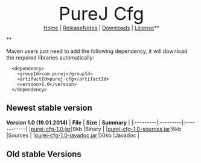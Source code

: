 <p align='center'>
<font size='20'>PureJ Cfg</font><br />
<a href='https://code.google.com/p/purej-cfg/'>Home</a> | <a href='ReleaseNotes.md'>ReleaseNotes</a> | <a href='Downloads.md'>Downloads</a> | <a href='License.md'>License</a>**</p>**


Maven users just need to add the following dependency, it will download the required libraries automatically:
```
  <dependency>
    <groupId>com.purej</groupId>
    <artifactId>purej-cfg</artifactId>
    <version>1.0</version>
  </dependency>
```


## Newest stable version ##

**Version 1.0 (19.01.2014)**
| **File** | **Size** | **Summary** |
|:---------|:---------|:------------|
|[purej-cfg-1.0.jar](https://purej-cfg.googlecode.com/svn/wiki/downloads/1.0/purej-cfg-1.0.jar)|9kb       |Binary       |
|[purej-cfg-1.0-sources.jar](https://purej-cfg.googlecode.com/svn/wiki/downloads/1.0/purej-cfg-1.0-sources.jar)|6kb       |Sources      |
|[purej-cfg-1.0-javadoc.jar](https://purej-cfg.googlecode.com/svn/wiki/downloads/1.0/purej-cfg-1.0-javadoc.jar)|50kb      |Javadoc      |

## Old stable Versions ##